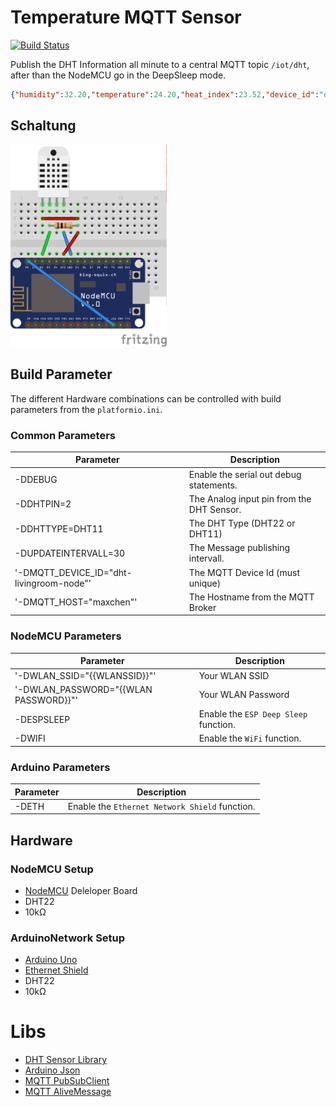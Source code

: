 # Temperature MQTT Sensor
[![Build Status](https://travis-ci.org/nolte/platformio-mqtt-dht.svg?branch=master)](https://travis-ci.org/nolte/platformio-mqtt-dht)  

Publish the DHT Information all minute to a central MQTT topic `/iot/dht`, after than the NodeMCU go in the DeepSleep mode.

```json
{"humidity":32.20,"temperature":24.20,"heat_index":23.52,"device_id":"dht-livingroom","pin":2}
```

## Schaltung

<img src="doc/schematic_bb.png" alt="breadboard" width="250" />

## Build Parameter

 The different Hardware combinations can be controlled with build parameters from the `platformio.ini`.


### Common Parameters

| Parameter                                | Description                               |
|------------------------------------------|-------------------------------------------|
| -DDEBUG                                  | Enable the serial out debug statements.   |
| -DDHTPIN=2                               | The Analog input pin from the DHT Sensor. |
| -DDHTTYPE=DHT11                          | The DHT Type (DHT22 or DHT11)             |
| -DUPDATEINTERVALL=30                     | The Message publishing intervall.         |
| '-DMQTT_DEVICE_ID="dht-livingroom-node"' | The MQTT Device Id (must unique)          |
| '-DMQTT_HOST="maxchen"'                  | The Hostname from the MQTT Broker         |

### NodeMCU Parameters

| Parameter                             | Description                            |
|---------------------------------------|----------------------------------------|
| '-DWLAN_SSID="{{WLANSSID}}"'          | Your WLAN SSID                         |
| '-DWLAN_PASSWORD="{{WLAN PASSWORD}}"' | Your WLAN Password                     |
| -DESPSLEEP                            | Enable the `ESP Deep Sleep` function.  |
| -DWIFI                                | Enable the `WiFi` function.            |

### Arduino Parameters

| Parameter | Description                                    |
|-----------|------------------------------------------------|
| -DETH     | Enable the `Ethernet Network Shield` function. |

## Hardware


### NodeMCU Setup
 - [NodeMCU](http://nodemcu.com/index_en.html) Deleloper Board 
 - DHT22
 - 10kΩ
 
### ArduinoNetwork Setup
 - [Arduino Uno](https://www.arduino.cc/en/Main/ArduinoBoardUno)
 - [Ethernet Shield](https://www.arduino.cc/en/Main/ArduinoEthernetShield)
 - DHT22
 - 10kΩ
 
# Libs
 - [DHT Sensor Library](http://platformio.org/lib/show/19/DHT%20sensor%20library)
 - [Arduino Json](http://platformio.org/lib/show/64/ArduinoJson)   
 - [MQTT PubSubClient](http://platformio.org/lib/show/89/PubSubClient)
 - [MQTT AliveMessage](http://platformio.org/lib/show/365/MQTT%20Device%20Alive) 
 
